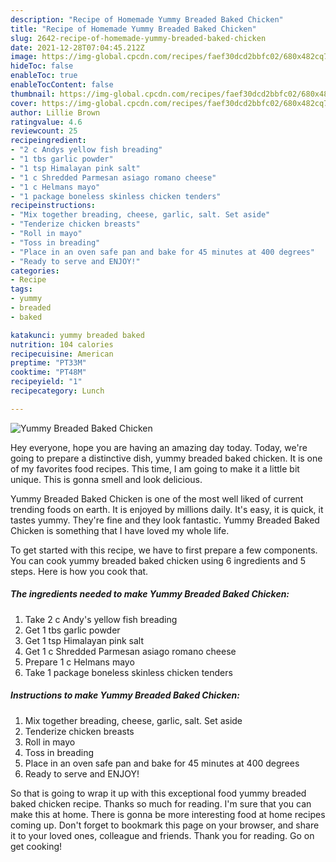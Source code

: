 ```yaml
---
description: "Recipe of Homemade Yummy Breaded Baked Chicken"
title: "Recipe of Homemade Yummy Breaded Baked Chicken"
slug: 2642-recipe-of-homemade-yummy-breaded-baked-chicken
date: 2021-12-28T07:04:45.212Z
image: https://img-global.cpcdn.com/recipes/faef30dcd2bbfc02/680x482cq70/yummy-breaded-baked-chicken-recipe-main-photo.jpg
hideToc: false
enableToc: true
enableTocContent: false
thumbnail: https://img-global.cpcdn.com/recipes/faef30dcd2bbfc02/680x482cq70/yummy-breaded-baked-chicken-recipe-main-photo.jpg
cover: https://img-global.cpcdn.com/recipes/faef30dcd2bbfc02/680x482cq70/yummy-breaded-baked-chicken-recipe-main-photo.jpg
author: Lillie Brown
ratingvalue: 4.6
reviewcount: 25
recipeingredient:
- "2 c Andys yellow fish breading"
- "1 tbs garlic powder"
- "1 tsp Himalayan pink salt"
- "1 c Shredded Parmesan asiago romano cheese"
- "1 c Helmans mayo"
- "1 package boneless skinless chicken tenders"
recipeinstructions:
- "Mix together breading, cheese, garlic, salt. Set aside"
- "Tenderize chicken breasts"
- "Roll in mayo"
- "Toss in breading"
- "Place in an oven safe pan and bake for 45 minutes at 400 degrees"
- "Ready to serve and ENJOY!"
categories:
- Recipe
tags:
- yummy
- breaded
- baked

katakunci: yummy breaded baked 
nutrition: 104 calories
recipecuisine: American
preptime: "PT33M"
cooktime: "PT48M"
recipeyield: "1"
recipecategory: Lunch

---
```



![Yummy Breaded Baked Chicken](https://img-global.cpcdn.com/recipes/faef30dcd2bbfc02/680x482cq70/yummy-breaded-baked-chicken-recipe-main-photo.jpg)

Hey everyone, hope you are having an amazing day today. Today, we're going to prepare a distinctive dish, yummy breaded baked chicken. It is one of my favorites food recipes. This time, I am going to make it a little bit unique. This is gonna smell and look delicious.

Yummy Breaded Baked Chicken is one of the most well liked of current trending foods on earth. It is enjoyed by millions daily. It's easy, it is quick, it tastes yummy. They're fine and they look fantastic. Yummy Breaded Baked Chicken is something that I have loved my whole life.




To get started with this recipe, we have to first prepare a few components. You can cook yummy breaded baked chicken using 6 ingredients and 5 steps. Here is how you cook that.

<!--inarticleads1-->

##### The ingredients needed to make Yummy Breaded Baked Chicken:

1. Take 2 c Andy&#39;s yellow fish breading
1. Get 1 tbs garlic powder
1. Get 1 tsp Himalayan pink salt
1. Get 1 c Shredded Parmesan asiago romano cheese
1. Prepare 1 c Helmans mayo
1. Take 1 package boneless skinless chicken tenders




<!--inarticleads2-->

##### Instructions to make Yummy Breaded Baked Chicken:

1. Mix together breading, cheese, garlic, salt. Set aside
1. Tenderize chicken breasts
1. Roll in mayo
1. Toss in breading
1. Place in an oven safe pan and bake for 45 minutes at 400 degrees
1. Ready to serve and ENJOY!



So that is going to wrap it up with this exceptional food yummy breaded baked chicken recipe. Thanks so much for reading. I'm sure that you can make this at home. There is gonna be more interesting food at home recipes coming up. Don't forget to bookmark this page on your browser, and share it to your loved ones, colleague and friends. Thank you for reading. Go on get cooking!
